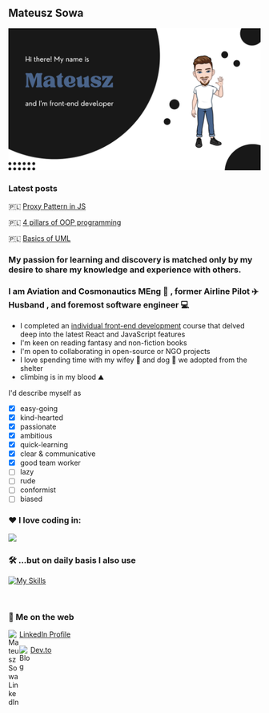 
## Mateusz Sowa
![Mateusz Sowa](https://github.com/mateuszjansowa/mateuszjansowa/blob/master/Mateusz%20Sowa%20(1).png?raw=true)

### Latest posts
🇵🇱 [Proxy Pattern in JS](https://devmentor.pl/b/wzorzec-projektowy-proxy-pelnomocnik)

🇵🇱 [4 pillars of OOP programming](https://devmentor.pl/b/4-filary-programowania-obiektowego)

🇵🇱 [Basics of UML](https://devmentor.pl/b/podstawy-uml-diagramy-klas)


### My passion for learning and discovery is matched only by my desire to share my knowledge and experience with others.

### I am Aviation and Cosmonautics MEng :rocket: , former Airline Pilot :airplane:Husband , and foremost software engineer :computer:
- I completed an [individual front-end development](https://devmentor.pl/) course that delved deep into the latest React and JavaScript features
- I'm keen on reading fantasy and non-fiction books
- I'm open to collaborating in open-source or NGO projects
- I love spending time with my wifey :woman: and dog :dog: we adopted from the shelter 
- climbing is in my blood ⛰️

I'd describe myself as
- [x] easy-going
- [x] kind-hearted
- [x] passionate
- [x] ambitious
- [x] quick-learning
- [x] clear & communicative
- [x] good team worker
- [ ] lazy
- [ ] rude
- [ ] conformist
- [ ] biased

### :heart: I love coding in:
<img src="https://github-readme-stats.vercel.app/api/top-langs?username=mateuszjansowa&layout=compact"/>
<br/>

### 🛠️ ...but on daily basis I also use

[![My Skills](https://skillicons.dev/icons?i=html,css,sass,js,ts,react,redux,materialui,md,webpack,git,vscode,figma,wordpress)](https://skillicons.dev)

<br />

### :blue_heart:  Me on the web

[LinkedIn Profile <img align="left" alt="Mateusz Sowa LinkedIn" width="22px" src="https://cdn.jsdelivr.net/npm/simple-icons@v3/icons/linkedin.svg" />][linkedin]

[Dev.to <img align="left" alt="Blog" width="22px" src="https://friconix.com/png/fi-swluxx-dev-to.png"/>][dev.to] 
 
<br/>

[linkedin]: https://www.linkedin.com/in/mateusz-sowa-720a721a8/
[dev.to]: https://dev.to/mateuszjansowa/pair-programming-a-start-guide-for-newbies-4k7c
